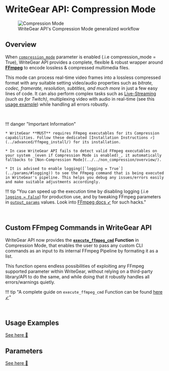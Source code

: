 <!--
===============================================
vidgear library source-code is deployed under the Apache 2.0 License:

Copyright (c) 2019-2020 Abhishek Thakur(@abhiTronix) <abhi.una12@gmail.com>

Licensed under the Apache License, Version 2.0 (the "License");
you may not use this file except in compliance with the License.
You may obtain a copy of the License at

   http://www.apache.org/licenses/LICENSE-2.0

Unless required by applicable law or agreed to in writing, software
distributed under the License is distributed on an "AS IS" BASIS,
WITHOUT WARRANTIES OR CONDITIONS OF ANY KIND, either express or implied.
See the License for the specific language governing permissions and
limitations under the License.
===============================================
-->

# WriteGear API: Compression Mode

<figure>
  <img src="../../../../assets/images/writegear_cm.png" loading="lazy" alt="Compression Mode" class="center-small"/>
  <figcaption>WriteGear API's Compression Mode generalized workflow</figcaption>
</figure>

## Overview

When [`compression_mode`](../params/#compression_mode) parameter is enabled (.i.e compression_mode = True), WriteGear API provides a complete, flexible & robust wrapper around [**FFmpeg**](https://ffmpeg.org/) to encode lossless & compressed multimedia files.

This mode can process real-time video frames into a lossless compressed format with any suitable setting video/audio properties such as _bitrate, codec, framerate, resolution, subtitles, and much more_ in just a few easy lines of code. It can also perform complex tasks such as [Live-Streaming](../usage/#using-compression-mode-for-streaming-urls) _(such as for Twitch)_, multiplexing video with audio in real-time (see this [usage example](../usage/#using-compression-mode-with-live-audio-input)) while handling all errors robustly.


&nbsp; 


!!! danger "Important Information"

	* WriteGear **MUST** requires FFmpeg executables for its Compression capabilities. Follow these dedicated [Installation Instructions ➶](../advanced/ffmpeg_install/) for its installation.

	* In case WriteGear API fails to detect valid FFmpeg executables on your system _(even if Compression Mode is enabled)_, it automatically fallbacks to [Non-Compression Mode](../../non_compression/overview/).

	* It is advised to enable logging([`logging = True`](../params/#logging)) to see the FFmpeg command that is being executed in WriteGear's pipeline. This helps you debug any issues/errors easily and make suitable adjustments accordingly. 


!!! tip "You can speed up the execution time by disabling logging (.i.e [`logging = False`](../params/#logging)) for production use, and by tweaking FFmpeg parameters in [`output_params`](../params/#output_params) values. Look into [FFmpeg docs ➶](https://ffmpeg.org/documentation.html) for such hacks."


&nbsp;


## Custom FFmpeg Commands in WriteGear API

WriteGear API now provides the **[`execute_ffmpeg_cmd`](../../../../bonus/reference/writegear/#vidgear.gears.writegear.WriteGear.execute_ffmpeg_cmd) Function** in Compression Mode, that enables the user to pass any custom CLI commands as an input to its internal FFmpeg Pipeline by formating it as a list. 

This function opens endless possibilities of exploiting any FFmpeg supported parameter within WriteGear, without relying on a third-party library/API to do the same, and while doing that it robustly handles all errors/warnings quietly.

!!! tip "A complete guide on `execute_ffmpeg_cmd` Function can be found [here ➶](../advanced/cciw/)"


&nbsp;

## Usage Examples

<div>
<a href="../usage/">See here 🚀</a>
</div>


## Parameters

<div>
<a href="../params/">See here 🚀</a>
</div>

&thinsp; 